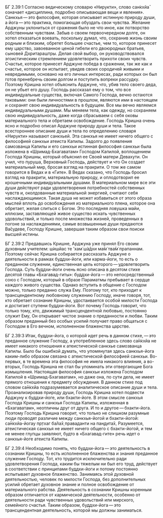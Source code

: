 БГ 2.39:1	Согласно ведическому словарю «Нирукти», слово сан̇кхйа̄ означает «дисциплина, подробно описывающая вещи и явления». Санкхья — это философия, которая описывает истинную природу души, а йога — это практика, помогающая обуздать свои чувства. Желание Арджуны уклониться от сражения было не что иное, как потворство собственным чувствам. Забыв о своем первоочередном долге, он хотел отказаться воевать, поскольку думал, что, сохранив жизнь своим родным и близким, обретет большее счастье, чем то, которое принесет ему царство, завоеванное ценой гибели его двоюродных братьев, сыновей Дхритараштры. Делая свой выбор, он руководствовался эгоистическим стремлением удовлетворить прихоти своих чувств. Счастье, которое принесет Арджуне победа в сражении, так же как и счастье, которое он испытает, увидев своих сородичей живыми и невредимыми, основано на его личных интересах, ради которых он был готов пренебречь своим долгом и поступить вопреки рассудку. Поэтому Кришна хотел объяснить Арджуне, что, убив тело своего деда, он не убьет его душу. Господь рассказал ему о том, что все индивидуальные существа, включая Самого Господа, вечно остаются таковыми: они были личностями в прошлом, являются ими в настоящем и сохранят свою индивидуальность в будущем. Все мы вечно являемся индивидуальными душами. Мы меняем тела, как одежду, но сохраняем свою индивидуальность, даже когда сбрасываем с себя оковы материального тела и обретаем освобождение. Господь Кришна очень ясно и подробно описал Арджуне природу души и тела. Такое всестороннее описание души и тела по определению словаря «Нирукти» называют санкхьей. Эта санкхья не имеет ничего общего с философией санкхьи атеиста Капилы. Задолго до появления самозванца Капилы и его санкхьи истинная философия санкхьи была изложена в «Шримад-Бхагаватам» Господом Капилой, воплощением Господа Кришны, который объяснил ее Своей матери Девахути. Он учил, что пуруша, Верховный Господь, действует и что Он создает материальный мир, бросая взгляд на пракрити. О том же самом говорится в Ведах и в «Гите». В Ведах сказано, что Господь бросил взгляд на пракрити, материальную природу, и оплодотворил ее крошечными индивидуальными душами. В материальном мире все эти души действуют ради удовлетворения потребностей собственных чувств и, околдованные материальной энергией, считают себя наслаждающимися. Такая душа не может избавиться от этого образа мыслей вплоть до освобождения из материального плена, которое она обретает, желая слиться с Богом. Это последняя ловушка майи, иллюзии, заставляющей живое существо искать чувственных удовольствий, и только после множества жизней, проведенных в погоне за наслаждениями, самые возвышенные души предаются Ва̄судеве, Господу Кришне, завершая таким образом свои поиски высшей истины.

БГ 2.39:2	Предавшись Кришне, Арджуна уже принял Его своим духовным учителем: ш́ишйас те ’хам̇ ш́а̄дхи ма̄м̇ тва̄м̇ прапаннам. Поэтому сейчас Кришна собирается рассказать Арджуне о деятельности в рамках буддхи-йоги, или карма-йоги, то есть о преданном служении, единственная цель которого — удовлетворить Господа. Суть буддхи-йоги очень ясно описана в десятом стихе десятой главы «Бхагавад-гиты»: буддхи-йога — это непосредственный союз с Господом, который в образе Параматмы пребывает в сердце каждого живого существа. Однако вступить в общение с Господом можно, только преданно служа Ему. Поэтому тот, кто приходит к трансцендентному любовному служению Господу, иначе говоря, тот, кто обретает сознание Кришны, удостаивается особой милости Господа и достигает ступени буддхи-йоги. Вот почему Господь говорит, что только тому, кто, движимый трансцендентной любовью, постоянно служит Ему, Он открывает чистое знание о преданности и любви. Таким образом преданный без особых усилий получает право общаться с Господом в Его вечном, исполненном блаженства царстве.

БГ 2.39:3	Итак, буддхи-йога, о которой идет речь в данном стихе, — это преданное служение Господу, а употребленное здесь слово са̄н̇кхйа не имеет никакого отношения к атеистической санкхье самозванца Капилы. Было бы ошибкой думать, что упомянутая здесь санкхья-йога каким-либо образом связана с атеистической философией санкхьи. Во-первых, в те времена эта философия не имела никакого влияния, а во-вторых, Господь Кришна не стал бы упоминать эти отвергающие Бога измышления. Настоящая философия санкхьи изложена Господом Капилой в «Шримад-Бхагаватам», но даже она, по сути дела, не имеет прямого отношения к предмету обсуждения. В данном стихе под словом са̄н̇кхйа подразумевается аналитическое описание души и тела. Проанализировав природу души, Господь Кришна хотел подвести Арджуну к буддхи-йоге, или бхакти-йоге. В этом смысле санкхья Господа Кришны и санкхья Господа Капилы, изложенная в «Бхагаватам», неотличны друг от друга. И то и другое — бхакти-йога. Поэтому Господь Кришна говорит, что только не слишком разумные люди проводят различие между санкхья-йогой и бхакти-йогой: са̄н̇кхйа-йогау пр̣тхаг ба̄ла̄х̣ праваданти на пан̣д̣ита̄х̣. Разумеется, атеистическая санкхья не имеет ничего общего с бхакти-йогой, и тем не менее глупцы заявляют, будто в «Бхагавад-гите» речь идет о санкхья-йоге атеиста Капилы.

БГ 2.39:4	Необходимо понять, что буддхи-йога — это деятельность в сознании Кришны, то есть исполненное блаженства и знания преданное служение Господу. Тот, кто трудится исключительно ради удовлетворения Господа, каким бы тяжелым ни был его труд, действует в соответствии с принципами буддхи-йоги и потому постоянно испытывает духовное блаженство. Занимаясь этой духовной деятельностью, человек по милости Господа, без дополнительных усилий обретает духовное знание и полное освобождение от материального рабства. Деятельность в сознании Кришны коренным образом отличается от кармической деятельности, особенно от деятельности ради чувственных удовольствий или мирского, семейного счастья. Таким образом, буддхи-йога — это трансцендентная деятельность, которой мы должны заниматься.